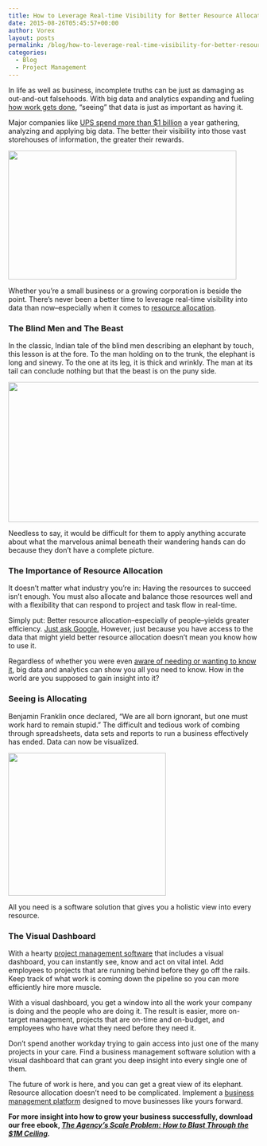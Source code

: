```yaml
---
title: How to Leverage Real-time Visibility for Better Resource Allocation
date: 2015-08-26T05:45:57+00:00
author: Vorex
layout: posts
permalink: /blog/how-to-leverage-real-time-visibility-for-better-resource-allocation/
categories:
  - Blog
  - Project Management
---
```

In life as well as business, incomplete truths can be just as damaging as out-and-out falsehoods. With big data and analytics expanding and fueling <a href="http://www.wsj.com/articles/data-is-the-new-middle-manager-1429478017" target="_blank">how work gets done</a>, &#8220;seeing&#8221; that data is just as important as having it.<!--more-->

Major companies like <a href="https://datafloq.com/read/ups-spends-1-billion-big-data-annually/273" target="_blank">UPS spend more than $1 billion</a> a year gathering, analyzing and applying big data. The better their visibility into those vast storehouses of information, the greater their rewards.

<img class="" src="http://media.giphy.com/media/YdaiVlinrbysU/giphy.gif" alt="" width="459" height="259" />

Whether you&#8217;re a small business or a growing corporation is beside the point. There&#8217;s never been a better time to leverage real-time visibility into data than now&#8211;especially when it comes to <a href="http://www.vorex.com/your-shorthand-guide-to-better-resource-allocation/" target="_blank">resource allocation</a>.

### The Blind Men and The Beast

In the classic, Indian tale of the blind men describing an elephant by touch, this lesson is at the fore. To the man holding on to the trunk, the elephant is long and sinewy. To the one at its leg, it is thick and wrinkly. The man at its tail can conclude nothing but that the beast is on the puny side.

<img class="" src="https://media.giphy.com/media/uvz0EGso3f6G4/giphy.gif" alt="" width="507" height="281" />

Needless to say, it would be difficult for them to apply anything accurate about what the marvelous animal beneath their wandering hands can do because they don&#8217;t have a complete picture.

### The Importance of Resource Allocation

It doesn&#8217;t matter what industry you&#8217;re in: Having the resources to succeed isn&#8217;t enough. You must also allocate and balance those resources well and with a flexibility that can respond to project and task flow in real-time.

Simply put: Better resource allocation&#8211;especially of people&#8211;yields greater efficiency. <a href="http://www.eremedia.com/tlnt/how-google-is-using-people-analytics-to-completely-reinvent-hr/" target="_blank">Just ask Google.</a> However, just because you have access to the data that might yield better resource allocation doesn&#8217;t mean you know how to use it.

Regardless of whether you were even <a href="http://www.nytimes.com/2015/04/07/upshot/if-algorithms-know-all-how-much-should-humans-help.html?_r=0&abt=0002&abg=0" target="_blank">aware of needing or wanting to know it</a>, big data and analytics can show you all you need to know. How in the world are you supposed to gain insight into it?

### Seeing is Allocating

Benjamin Franklin once declared, &#8220;We are all born ignorant, but one must work hard to remain stupid.&#8221; The difficult and tedious work of combing through spreadsheets, data sets and reports to run a business effectively has ended. Data can now be visualized.

<img class="" src="https://media.giphy.com/media/25HmhQEe4hg7m/giphy.gif" alt="" width="317" height="287" />

All you need is a software solution that gives you a holistic view into every resource.

### The Visual Dashboard

With a hearty [project management software](http://www.vorex.com/product/online-project-management/) that includes a visual dashboard, you can instantly see, know and act on vital intel. Add employees to projects that are running behind before they go off the rails. Keep track of what work is coming down the pipeline so you can more efficiently hire more muscle.

With a visual dashboard, you get a window into all the work your company is doing and the people who are doing it. The result is easier, more on-target management, projects that are on-time and on-budget, and employees who have what they need before they need it.

Don&#8217;t spend another workday trying to gain access into just one of the many projects in your care. Find a business management software solution with a visual dashboard that can grant you deep insight into every single one of them.

The future of work is here, and you can get a great view of its elephant. Resource allocation doesn&#8217;t need to be complicated. Implement a [business management platform](http://www.vorex.com/product/resource-allocation/) designed to move businesses like yours forward.

**For more insight into how to grow your business successfully, download our free ebook, _[The Agency&#8217;s Scale Problem: How to Blast Through the $1M Ceiling](http://vorex.hs-sites.com/agency-scale-ebook?__hstc=100746398.b2843db0333d5242d1d7cad84e1e93d1.1428948442272.1440188870903.1440441617559.67&__hssc=100746398.4.1440441617559&__hsfp=3983076714)._**
